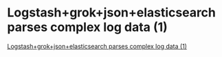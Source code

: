 # Logstash+grok+json+elasticsearch parses complex log data (1)
[Logstash+grok+json+elasticsearch parses complex log data (1)](https://aiwithcloud.com/2022/09/19/logstashgrokjsonelasticsearch_parses_complex_log_data_1/)